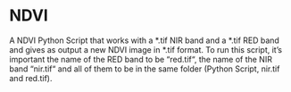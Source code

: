 # NDVI
A NDVI Python Script that works with a *.tif NIR band and a *.tif RED band and gives as output a new NDVI image in *.tif format. To run this script, it’s important the name of the RED band to be “red.tif“, the name of the NIR band “nir.tif“ and all of them to be in the same folder (Python Script, nir.tif and red.tif).
